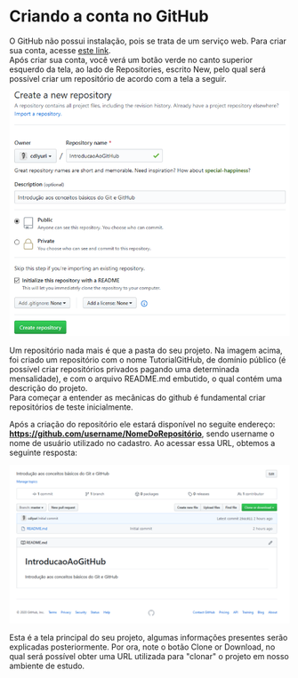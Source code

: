 # Criando a conta no GitHub

O GitHub não possui instalação, pois se trata de um serviço web. Para criar sua conta, acesse [este link](https://github.com/). <br>
Após criar sua conta, você verá um botão verde no canto superior esquerdo da tela, ao lado de Repositories, escrito New, pelo qual será possível criar um repositório de acordo com a tela a seguir.<br>


![imagem criando repositório](/images/criar_repositorio.PNG)


Um repositório nada mais é que a pasta do seu projeto. Na imagem acima, foi criado um repositório com o nome TutorialGitHub, de domínio público (é possível criar repositórios privados pagando uma determinada mensalidade), e com o arquivo README.md embutido, o qual contém uma descrição do projeto. <br>
Para começar a entender as mecânicas do github é fundamental criar repositórios de teste inicialmente.<br>

Após a criação do repositório ele estará disponível no seguite endereço: **https://github.com/username/NomeDoRepositório**, sendo username o nome de usuário utilizado no cadastro. Ao acessar essa URL, obtemos a seguinte resposta:<br>

![imagem tela principal](/images/tela_principal.PNG)


Esta é a tela principal do seu projeto, algumas informações presentes serão explicadas posteriormente. Por ora, note o botão Clone or Download, no qual será possível obter uma URL utilizada para "clonar" o projeto em nosso ambiente de estudo.


